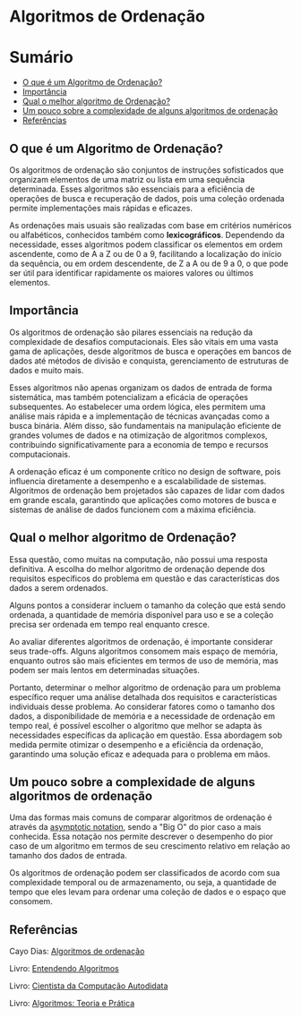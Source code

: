 # Algoritmos de Ordenação 

# Sumário

- [O que é um Algoritmo de Ordenação?](#o-que-é-um-algoritmo-de-ordenação)
- [Importância](#impotância)
- [Qual o melhor algoritmo de Ordenação?](#qual-o-melhor-algoritmo-de-ordenação)
- [Um pouco sobre a complexidade de alguns algoritmos de ordenação](#um-pouco-sobre-a-complexidade-de-alguns-algitmos-de-ordenação)
- [Referências](#referências)

## O que é um Algoritmo de Ordenação?

Os algoritmos de ordenação são conjuntos de instruções sofisticados que organizam elementos de uma matriz ou lista em uma sequência determinada. Esses algoritmos são essenciais para a eficiência de operações de busca e recuperação de dados, pois uma coleção ordenada permite implementações mais rápidas e eficazes.

As ordenações mais usuais são realizadas com base em critérios numéricos ou alfabéticos, conhecidos também como **lexicográficos**. Dependendo da necessidade, esses algoritmos podem classificar os elementos em ordem ascendente, como de A a Z ou de 0 a 9, facilitando a localização do início da sequência, ou em ordem descendente, de Z a A ou de 9 a 0, o que pode ser útil para identificar rapidamente os maiores valores ou últimos elementos.


## Importância

Os algoritmos de ordenação são pilares essenciais na redução da complexidade de desafios computacionais. Eles são vitais em uma vasta gama de aplicações, desde algoritmos de busca e operações em bancos de dados até métodos de divisão e conquista, gerenciamento de estruturas de dados e muito mais.

Esses algoritmos não apenas organizam os dados de entrada de forma sistemática, mas também potencializam a eficácia de operações subsequentes. Ao estabelecer uma ordem lógica, eles permitem uma análise mais rápida e a implementação de técnicas avançadas como a busca binária. Além disso, são fundamentais na manipulação eficiente de grandes volumes de dados e na otimização de algoritmos complexos, contribuindo significativamente para a economia de tempo e recursos computacionais.

A ordenação eficaz é um componente crítico no design de software, pois influencia diretamente a desempenho e a escalabilidade de sistemas. Algoritmos de ordenação bem projetados são capazes de lidar com dados em grande escala, garantindo que aplicações como motores de busca e sistemas de análise de dados funcionem com a máxima eficiência.


## Qual o melhor algoritmo de Ordenação?

Essa questão, como muitas na computação, não possui uma resposta definitiva. A escolha do melhor algoritmo de ordenação depende dos requisitos específicos do problema em questão e das características dos dados a serem ordenados.

Alguns pontos a considerar incluem o tamanho da coleção que está sendo ordenada, a quantidade de memória disponível para uso e se a coleção precisa ser ordenada em tempo real enquanto cresce.

Ao avaliar diferentes algoritmos de ordenação, é importante considerar seus trade-offs. Alguns algoritmos consomem mais espaço de memória, enquanto outros são mais eficientes em termos de uso de memória, mas podem ser mais lentos em determinadas situações.

Portanto, determinar o melhor algoritmo de ordenação para um problema específico requer uma análise detalhada dos requisitos e características individuais desse problema. Ao considerar fatores como o tamanho dos dados, a disponibilidade de memória e a necessidade de ordenação em tempo real, é possível escolher o algoritmo que melhor se adapta às necessidades específicas da aplicação em questão. Essa abordagem sob medida permite otimizar o desempenho e a eficiência da ordenação, garantindo uma solução eficaz e adequada para o problema em mãos.

## Um pouco sobre a complexidade de alguns algoritmos de ordenação

Uma das formas mais comuns de comparar algoritmos de ordenação é através da <a href="https://github.com/FabioHenriqueFarias/algorithms-And-Data-Dtructures/tree/main/Asymptotic_Notation" target="_blank">asymptotic notation</a>, sendo a "Big O" do pior caso a mais conhecida. Essa notação nos permite descrever o desempenho do pior caso de um algoritmo em termos de seu crescimento relativo em relação ao tamanho dos dados de entrada.

Os algoritmos de ordenação podem ser classificados de acordo com sua complexidade temporal ou de armazenamento, ou seja, a quantidade de tempo que eles levam para ordenar uma coleção de dados e o espaço que consomem.

## Referências

Cayo Dias: <a href="https://www.freecodecamp.org/portuguese/news/algoritmos-de-ordenacao-explicados-com-exemplos-em-python-java-e-c/" target="_blank"> Algoritmos de ordenação</a>  

Livro: <a href="https://novatec.com.br/livros/entendendo-algoritmos/">Entendendo Algoritmos</a> 

Livro: <a href="https://www.novatec.com.br/livros/cientista-da-computacao-autodidata/">Cientista da Computação Autodidata</a> <br>

Livro: <a href="https://www.grupogen.com.br/e-book-algoritmos-thomas-cormen-9788595159914">Algoritmos: Teoria e Prática</a> 

